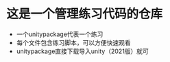 # 这是一个管理练习代码的仓库
* 一个unitypackage代表一个练习 <br/>
* 每个文件包含练习脚本，可以方便快速观看<br/>
* unitypackage直接下载导入unity（2021版）就可<br/>
